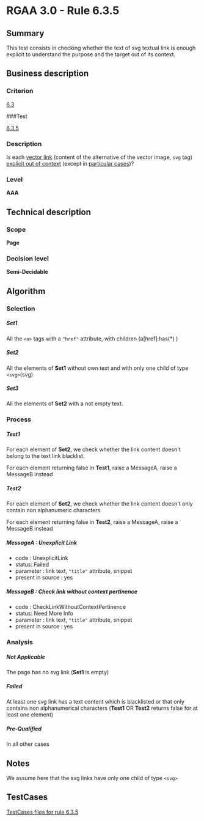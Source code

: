 # RGAA 3.0 -  Rule 6.3.5

## Summary

This test consists in checking whether the text of svg textual link is enough explicit to understand the purpose and the target out of its context.

## Business description

### Criterion

[6.3](http://asqatasun.github.io/RGAA--3.0--EN/RGAA3.0_Criteria_English_version_v1.html#crit-6-3)

###Test

[6.3.5](http://asqatasun.github.io/RGAA--3.0--EN/RGAA3.0_Criteria_English_version_v1.html#test-6-3-5)

### Description
Is each <a href="http://asqatasun.github.io/RGAA--3.0--EN/RGAA3.0_Glossary_English_version_v1.html#mVectorLink">vector
  link</a>
    (content of the alternative of the vector image, <code>svg</code>
    tag) <a href="http://asqatasun.github.io/RGAA--3.0--EN/RGAA3.0_Glossary_English_version_v1.html#mExpliciteHorsContexte">explicit
  out of context</a> (except
    in <a title="Particular cases for criterion 6.3" href="http://asqatasun.github.io/RGAA--3.0--EN/RGAA3.0_Particular_cases_English_version_v1.html#cpCrit6-">particular cases</a>)? 


### Level

**AAA**

## Technical description

### Scope

**Page**

### Decision level

**Semi-Decidable**

## Algorithm

### Selection

##### Set1

All the `<a>` tags with a `"href"` attribute, with children (a[href]:has(*) )

##### Set2

All the elements of **Set1** without own text and with only one child of type `<svg>`(svg)

##### Set3

All the elements of **Set2** with a not empty text.

### Process

##### Test1

For each element of **Set2**, we check whether the link content doesn't belong to the text link blacklist.

For each element returning false in **Test1**, raise a MessageA, raise a MessageB instead

##### Test2

For each element of **Set2**, we check whether the link content doesn't only contain non alphanumeric characters

For each element returning false in **Test2**, raise a MessageA, raise a MessageB instead

##### MessageA : Unexplicit Link

-   code : UnexplicitLink
-   status: Failed
-   parameter : link text, `"title"` attribute, snippet
-   present in source : yes

##### MessageB : Check link without context pertinence

-   code : CheckLinkWithoutContextPertinence
-   status: Need More Info
-   parameter : link text, `"title"` attribute, snippet
-   present in source : yes

### Analysis

##### Not Applicable

The page has no svg link (**Set1** is empty)

##### Failed

At least one svg link has a text content which is blacklisted or that only contains non alphanumerical characters (**Test1** OR **Test2** returns false for at least one element)

##### Pre-Qualified

In all other cases

## Notes 

We assume here that the svg links have only one child of type `<svg>`



##  TestCases 

[TestCases files for rule 6.3.5](https://gitlab.com/asqatasun/Asqatasun/-/tree/master/rules/rules-rgaa3.0/src/test/resources/testcases/rgaa30/Rgaa30Rule060305/) 


